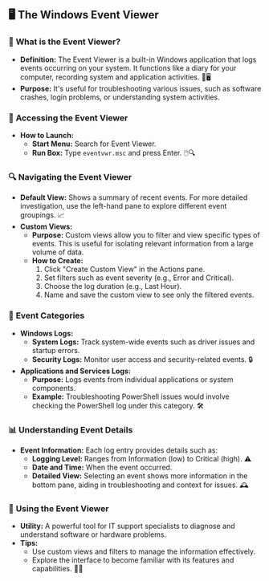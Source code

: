 ## 🖥️ **The Windows Event Viewer**

### 📝 **What is the Event Viewer?**
- **Definition:** The Event Viewer is a built-in Windows application that logs events occurring on your system. It functions like a diary for your computer, recording system and application activities. 📅🖥️
- **Purpose:** It's useful for troubleshooting various issues, such as software crashes, login problems, or understanding system activities.

### 🚀 **Accessing the Event Viewer**
- **How to Launch:**
  - **Start Menu:** Search for Event Viewer.
  - **Run Box:** Type `eventvwr.msc` and press Enter. 🖱️🔍

### 🔍 **Navigating the Event Viewer**
- **Default View:** Shows a summary of recent events. For more detailed investigation, use the left-hand pane to explore different event groupings. 📈
- **Custom Views:**
  - **Purpose:** Custom views allow you to filter and view specific types of events. This is useful for isolating relevant information from a large volume of data.
  - **How to Create:**
    1. Click "Create Custom View" in the Actions pane.
    2. Set filters such as event severity (e.g., Error and Critical).
    3. Choose the log duration (e.g., Last Hour).
    4. Name and save the custom view to see only the filtered events.

### 📂 **Event Categories**
- **Windows Logs:**
  - **System Logs:** Track system-wide events such as driver issues and startup errors.
  - **Security Logs:** Monitor user access and security-related events. 🔒
- **Applications and Services Logs:**
  - **Purpose:** Logs events from individual applications or system components.
  - **Example:** Troubleshooting PowerShell issues would involve checking the PowerShell log under this category. 🛠️

### 📊 **Understanding Event Details**
- **Event Information:** Each log entry provides details such as:
  - **Logging Level:** Ranges from Information (low) to Critical (high). ⚠️
  - **Date and Time:** When the event occurred.
  - **Detailed View:** Selecting an event shows more information in the bottom pane, aiding in troubleshooting and context for issues. 🕰️

### 🧰 **Using the Event Viewer**
- **Utility:** A powerful tool for IT support specialists to diagnose and understand software or hardware problems.
- **Tips:**
  - Use custom views and filters to manage the information effectively.
  - Explore the interface to become familiar with its features and capabilities. 🧑‍💻
